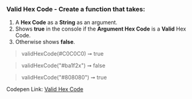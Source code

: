 ### Valid Hex Code - Create a function that takes: 

1. A **Hex Code** as a **String** as an argument. 
1. Shows **true** in the console if the **Argument Hex Code** is a **Valid** Hex Code.
1. Otherwise shows **false**.

> validHexCode(#C0C0C0) ➞ true 

> validHexCode("#ba1f2x") ➞ false

> validHexCode("#808080") ➞ true 

Codepen Link: [Valid Hex Code](https://codepen.io/javascriptstudent/pen/BaNaEWr?editors=0012)